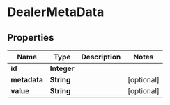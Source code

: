 # DealerMetaData

## Properties
Name | Type | Description | Notes
------------ | ------------- | ------------- | -------------
**id** | **Integer** |  | 
**metadata** | **String** |  |  [optional]
**value** | **String** |  |  [optional]
